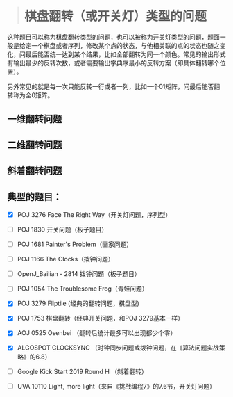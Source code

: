 > # 棋盘翻转（或开关灯）类型的问题

这种题目可以称为棋盘翻转类型的问题，也可以被称为开关灯类型的问题，题面一般是给定一个棋盘或者序列，修改某个点的状态，与他相关联的点的状态也随之变化，问最后能否统一达到某个结果，比如全部翻转为同一个颜色。常见的输出形式有输出最少的反转次数，或者需要输出字典序最小的反转方案（即具体翻转哪个位置）。

另外常见的就是每一次只能反转一行或者一列，比如一个01矩阵，问最后能否翻转称为全0矩阵。

## 一维翻转问题



## 二维翻转问题



## 斜着翻转问题







## 典型的题目：

- [x] POJ 3276 Face The Right Way（开关灯问题，序列型）
- [ ] POJ 1830 开关问题（板子题目）
- [ ] POJ 1681 Painter's Problem（画家问题）
- [ ] POJ 1166 The Clocks（拨钟问题）
- [ ] OpenJ_Bailian - 2814 拨钟问题（板子题目）
- [ ] POJ 1054 The Troublesome Frog（青蛙问题）


- [x] POJ 3279 Fliptile (经典的翻转问题，棋盘型)
- [x] POJ 1753 棋盘翻转（经典开关问题，和POJ 3279基本一样）
- [x] AOJ 0525 Osenbei （翻转后统计最多可以出现都少个零）
- [x] ALGOSPOT CLOCKSYNC （时钟同步问题或拨钟问题，在《算法问题实战策略》的6.8）
- [ ] Google Kick Start 2019 Round H （斜着翻转）
- [ ] UVA 10110 Light, more light（来自《挑战编程7》的7.6节，开关灯问题）